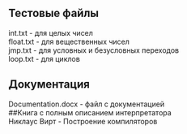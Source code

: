 ## Тестовые файлы
int.txt   - для целых чисел  
float.txt - для вещественных чисел  
jmp.txt   - для условных и безусловных переходов  
loop.txt  - для циклов  
## Документация  
Documentation.docx - файл с документацией  
##Книга с полным описанием интерпретатора  
Никлаус Вирт - Построение компиляторов
